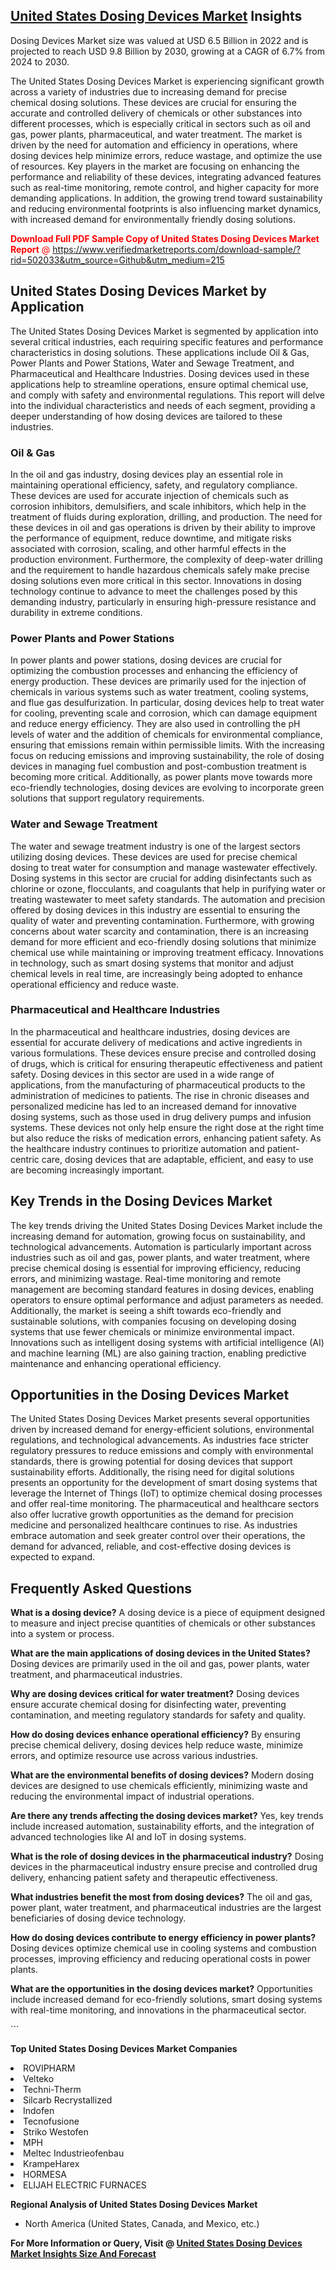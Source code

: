 <h2><a href="https://www.verifiedmarketreports.com/download-sample/?rid=502033&amp;utm_source=Github&amp;utm_medium=215" target="_blank">United States Dosing Devices Market</a> Insights</h2><p>Dosing Devices Market size was valued at USD 6.5 Billion in 2022 and is projected to reach USD 9.8 Billion by 2030, growing at a CAGR of 6.7% from 2024 to 2030.</p><p><p>The United States Dosing Devices Market is experiencing significant growth across a variety of industries due to increasing demand for precise chemical dosing solutions. These devices are crucial for ensuring the accurate and controlled delivery of chemicals or other substances into different processes, which is especially critical in sectors such as oil and gas, power plants, pharmaceutical, and water treatment. The market is driven by the need for automation and efficiency in operations, where dosing devices help minimize errors, reduce wastage, and optimize the use of resources. Key players in the market are focusing on enhancing the performance and reliability of these devices, integrating advanced features such as real-time monitoring, remote control, and higher capacity for more demanding applications. In addition, the growing trend toward sustainability and reducing environmental footprints is also influencing market dynamics, with increased demand for environmentally friendly dosing solutions. <p><span class=""><span style="color: #ff0000;"><strong>Download Full PDF Sample Copy of United States Dosing Devices Market Report</strong> @ </span><a href="https://www.verifiedmarketreports.com/download-sample/?rid=502033&amp;utm_source=Github&amp;utm_medium=215" target="_blank">https://www.verifiedmarketreports.com/download-sample/?rid=502033&amp;utm_source=Github&amp;utm_medium=215</a></span></p></p><h2>United States Dosing Devices Market by Application</h2><p>The United States Dosing Devices Market is segmented by application into several critical industries, each requiring specific features and performance characteristics in dosing solutions. These applications include Oil & Gas, Power Plants and Power Stations, Water and Sewage Treatment, and Pharmaceutical and Healthcare Industries. Dosing devices used in these applications help to streamline operations, ensure optimal chemical use, and comply with safety and environmental regulations. This report will delve into the individual characteristics and needs of each segment, providing a deeper understanding of how dosing devices are tailored to these industries. <h3>Oil & Gas</h3><p>In the oil and gas industry, dosing devices play an essential role in maintaining operational efficiency, safety, and regulatory compliance. These devices are used for accurate injection of chemicals such as corrosion inhibitors, demulsifiers, and scale inhibitors, which help in the treatment of fluids during exploration, drilling, and production. The need for these devices in oil and gas operations is driven by their ability to improve the performance of equipment, reduce downtime, and mitigate risks associated with corrosion, scaling, and other harmful effects in the production environment. Furthermore, the complexity of deep-water drilling and the requirement to handle hazardous chemicals safely make precise dosing solutions even more critical in this sector. Innovations in dosing technology continue to advance to meet the challenges posed by this demanding industry, particularly in ensuring high-pressure resistance and durability in extreme conditions.<h3>Power Plants and Power Stations</h3><p>In power plants and power stations, dosing devices are crucial for optimizing the combustion processes and enhancing the efficiency of energy production. These devices are primarily used for the injection of chemicals in various systems such as water treatment, cooling systems, and flue gas desulfurization. In particular, dosing devices help to treat water for cooling, preventing scale and corrosion, which can damage equipment and reduce energy efficiency. They are also used in controlling the pH levels of water and the addition of chemicals for environmental compliance, ensuring that emissions remain within permissible limits. With the increasing focus on reducing emissions and improving sustainability, the role of dosing devices in managing fuel combustion and post-combustion treatment is becoming more critical. Additionally, as power plants move towards more eco-friendly technologies, dosing devices are evolving to incorporate green solutions that support regulatory requirements.<h3>Water and Sewage Treatment</h3><p>The water and sewage treatment industry is one of the largest sectors utilizing dosing devices. These devices are used for precise chemical dosing to treat water for consumption and manage wastewater effectively. Dosing systems in this sector are crucial for adding disinfectants such as chlorine or ozone, flocculants, and coagulants that help in purifying water or treating wastewater to meet safety standards. The automation and precision offered by dosing devices in this industry are essential to ensuring the quality of water and preventing contamination. Furthermore, with growing concerns about water scarcity and contamination, there is an increasing demand for more efficient and eco-friendly dosing solutions that minimize chemical use while maintaining or improving treatment efficacy. Innovations in technology, such as smart dosing systems that monitor and adjust chemical levels in real time, are increasingly being adopted to enhance operational efficiency and reduce waste.<h3>Pharmaceutical and Healthcare Industries</h3><p>In the pharmaceutical and healthcare industries, dosing devices are essential for accurate delivery of medications and active ingredients in various formulations. These devices ensure precise and controlled dosing of drugs, which is critical for ensuring therapeutic effectiveness and patient safety. Dosing devices in this sector are used in a wide range of applications, from the manufacturing of pharmaceutical products to the administration of medicines to patients. The rise in chronic diseases and personalized medicine has led to an increased demand for innovative dosing systems, such as those used in drug delivery pumps and infusion systems. These devices not only help ensure the right dose at the right time but also reduce the risks of medication errors, enhancing patient safety. As the healthcare industry continues to prioritize automation and patient-centric care, dosing devices that are adaptable, efficient, and easy to use are becoming increasingly important.<h2>Key Trends in the Dosing Devices Market</h2><p>The key trends driving the United States Dosing Devices Market include the increasing demand for automation, growing focus on sustainability, and technological advancements. Automation is particularly important across industries such as oil and gas, power plants, and water treatment, where precise chemical dosing is essential for improving efficiency, reducing errors, and minimizing wastage. Real-time monitoring and remote management are becoming standard features in dosing devices, enabling operators to ensure optimal performance and adjust parameters as needed. Additionally, the market is seeing a shift towards eco-friendly and sustainable solutions, with companies focusing on developing dosing systems that use fewer chemicals or minimize environmental impact. Innovations such as intelligent dosing systems with artificial intelligence (AI) and machine learning (ML) are also gaining traction, enabling predictive maintenance and enhancing operational efficiency.<h2>Opportunities in the Dosing Devices Market</h2><p>The United States Dosing Devices Market presents several opportunities driven by increased demand for energy-efficient solutions, environmental regulations, and technological advancements. As industries face stricter regulatory pressures to reduce emissions and comply with environmental standards, there is growing potential for dosing devices that support sustainability efforts. Additionally, the rising need for digital solutions presents an opportunity for the development of smart dosing systems that leverage the Internet of Things (IoT) to optimize chemical dosing processes and offer real-time monitoring. The pharmaceutical and healthcare sectors also offer lucrative growth opportunities as the demand for precision medicine and personalized healthcare continues to rise. As industries embrace automation and seek greater control over their operations, the demand for advanced, reliable, and cost-effective dosing devices is expected to expand.<h2>Frequently Asked Questions</h2><p><strong>What is a dosing device?</strong> A dosing device is a piece of equipment designed to measure and inject precise quantities of chemicals or other substances into a system or process.</p><p><strong>What are the main applications of dosing devices in the United States?</strong> Dosing devices are primarily used in the oil and gas, power plants, water treatment, and pharmaceutical industries.</p><p><strong>Why are dosing devices critical for water treatment?</strong> Dosing devices ensure accurate chemical dosing for disinfecting water, preventing contamination, and meeting regulatory standards for safety and quality.</p><p><strong>How do dosing devices enhance operational efficiency?</strong> By ensuring precise chemical delivery, dosing devices help reduce waste, minimize errors, and optimize resource use across various industries.</p><p><strong>What are the environmental benefits of dosing devices?</strong> Modern dosing devices are designed to use chemicals efficiently, minimizing waste and reducing the environmental impact of industrial operations.</p><p><strong>Are there any trends affecting the dosing devices market?</strong> Yes, key trends include increased automation, sustainability efforts, and the integration of advanced technologies like AI and IoT in dosing systems.</p><p><strong>What is the role of dosing devices in the pharmaceutical industry?</strong> Dosing devices in the pharmaceutical industry ensure precise and controlled drug delivery, enhancing patient safety and therapeutic effectiveness.</p><p><strong>What industries benefit the most from dosing devices?</strong> The oil and gas, power plant, water treatment, and pharmaceutical industries are the largest beneficiaries of dosing device technology.</p><p><strong>How do dosing devices contribute to energy efficiency in power plants?</strong> Dosing devices optimize chemical use in cooling systems and combustion processes, improving efficiency and reducing operational costs in power plants.</p><p><strong>What are the opportunities in the dosing devices market?</strong> Opportunities include increased demand for eco-friendly solutions, smart dosing systems with real-time monitoring, and innovations in the pharmaceutical sector.</p>```</p><p><strong>Top United States Dosing Devices Market Companies</strong></p><div data-test-id=""><p><li>ROVIPHARM</li><li> Velteko</li><li> Techni-Therm</li><li> Silcarb Recrystallized</li><li> Indofen</li><li> Tecnofusione</li><li> Striko Westofen</li><li> MPH</li><li> Meltec Industrieofenbau</li><li> KrampeHarex</li><li> HORMESA</li><li> ELIJAH ELECTRIC FURNACES</li></p><div><strong>Regional Analysis of&nbsp;United States Dosing Devices Market</strong></div><ul><li dir="ltr"><p dir="ltr">North America&nbsp;(United States, Canada, and Mexico, etc.)</p></li></ul><p><strong>For More Information or Query, Visit @&nbsp;</strong><strong><a href="https://www.verifiedmarketreports.com/product/dosing-devices-market-size-and-forecast/?utm_source=Github&amp;utm_medium=215" target="_blank">United States Dosing Devices Market Insights Size And Forecast</a></strong></p></div>
